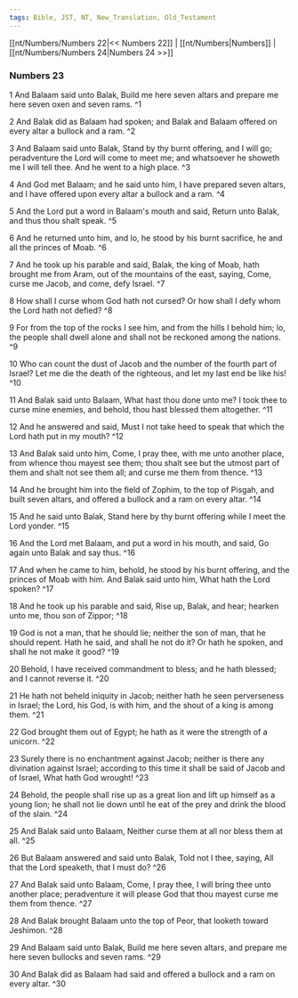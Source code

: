 ```yaml
---
tags: Bible, JST, NT, New_Translation, Old_Testament
---
```


[[nt/Numbers/Numbers 22|<< Numbers 22]] | [[nt/Numbers|Numbers]] | [[nt/Numbers/Numbers 24|Numbers 24 >>]]

### Numbers 23

1 And Balaam said unto Balak, Build me here seven altars and prepare me here seven oxen and seven rams.  ^1

2 And Balak did as Balaam had spoken; and Balak and Balaam offered on every altar a bullock and a ram.  ^2

3 And Balaam said unto Balak, Stand by thy burnt offering, and I will go; peradventure the Lord will come to meet me; and whatsoever he showeth me I will tell thee. And he went to a high place.  ^3

4 And God met Balaam; and he said unto him, I have prepared seven altars, and I have offered upon every altar a bullock and a ram.  ^4

5 And the Lord put a word in Balaam\'s mouth and said, Return unto Balak, and thus thou shalt speak.  ^5

6 And he returned unto him, and lo, he stood by his burnt sacrifice, he and all the princes of Moab.  ^6

7 And he took up his parable and said, Balak, the king of Moab, hath brought me from Aram, out of the mountains of the east, saying, Come, curse me Jacob, and come, defy Israel.  ^7

8 How shall I curse whom God hath not cursed? Or how shall I defy whom the Lord hath not defied?  ^8

9 For from the top of the rocks I see him, and from the hills I behold him; lo, the people shall dwell alone and shall not be reckoned among the nations.  ^9

10 Who can count the dust of Jacob and the number of the fourth part of Israel? Let me die the death of the righteous, and let my last end be like his!  ^10

11 And Balak said unto Balaam, What hast thou done unto me? I took thee to curse mine enemies, and behold, thou hast blessed them altogether.  ^11

12 And he answered and said, Must I not take heed to speak that which the Lord hath put in my mouth?  ^12

13 And Balak said unto him, Come, I pray thee, with me unto another place, from whence thou mayest see them; thou shalt see but the utmost part of them and shalt not see them all; and curse me them from thence.  ^13

14 And he brought him into the field of Zophim, to the top of Pisgah, and built seven altars, and offered a bullock and a ram on every altar.  ^14

15 And he said unto Balak, Stand here by thy burnt offering while I meet the Lord yonder.  ^15

16 And the Lord met Balaam, and put a word in his mouth, and said, Go again unto Balak and say thus.  ^16

17 And when he came to him, behold, he stood by his burnt offering, and the princes of Moab with him. And Balak said unto him, What hath the Lord spoken?  ^17

18 And he took up his parable and said, Rise up, Balak, and hear; hearken unto me, thou son of Zippor;  ^18

19 God is not a man, that he should lie; neither the son of man, that he should repent. Hath he said, and shall he not do it? Or hath he spoken, and shall he not make it good?  ^19

20 Behold, I have received commandment to bless; and he hath blessed; and I cannot reverse it.  ^20

21 He hath not beheld iniquity in Jacob; neither hath he seen perverseness in Israel; the Lord, his God, is with him, and the shout of a king is among them.  ^21

22 God brought them out of Egypt; he hath as it were the strength of a unicorn.  ^22

23 Surely there is no enchantment against Jacob; neither is there any divination against Israel; according to this time it shall be said of Jacob and of Israel, What hath God wrought!  ^23

24 Behold, the people shall rise up as a great lion and lift up himself as a young lion; he shall not lie down until he eat of the prey and drink the blood of the slain.  ^24

25 And Balak said unto Balaam, Neither curse them at all nor bless them at all.  ^25

26 But Balaam answered and said unto Balak, Told not I thee, saying, All that the Lord speaketh, that I must do?  ^26

27 And Balak said unto Balaam, Come, I pray thee, I will bring thee unto another place; peradventure it will please God that thou mayest curse me them from thence.  ^27

28 And Balak brought Balaam unto the top of Peor, that looketh toward Jeshimon.  ^28

29 And Balaam said unto Balak, Build me here seven altars, and prepare me here seven bullocks and seven rams.  ^29

30 And Balak did as Balaam had said and offered a bullock and a ram on every altar.  ^30

 
